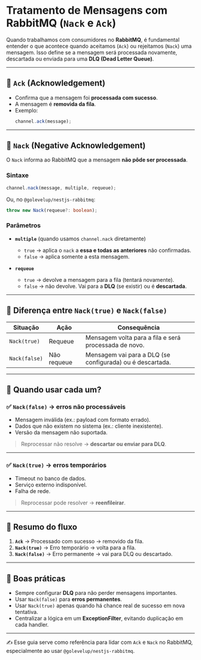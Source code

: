 # Tratamento de Mensagens com RabbitMQ (`Nack` e `Ack`)

Quando trabalhamos com consumidores no **RabbitMQ**, é fundamental entender o que acontece quando aceitamos (`Ack`) ou rejeitamos (`Nack`) uma mensagem. Isso define se a mensagem será processada novamente, descartada ou enviada para uma **DLQ (Dead Letter Queue)**.

---

## 🔹 `Ack` (Acknowledgement)

- Confirma que a mensagem foi **processada com sucesso**.
- A mensagem é **removida da fila**.
- Exemplo:
  ```ts
  channel.ack(message);
  ```

---

## 🔹 `Nack` (Negative Acknowledgement)

O `Nack` informa ao RabbitMQ que a mensagem **não pôde ser processada**.

### Sintaxe

```ts
channel.nack(message, multiple, requeue);
```

Ou, no `@golevelup/nestjs-rabbitmq`:

```ts
throw new Nack(requeue?: boolean);
```

### Parâmetros

- **`multiple`** (quando usamos `channel.nack` diretamente)

  - `true` → aplica o `nack` a **essa e todas as anteriores** não confirmadas.
  - `false` → aplica somente a esta mensagem.

- **`requeue`**
  - `true` → devolve a mensagem para a fila (tentará novamente).
  - `false` → não devolve. Vai para a **DLQ** (se existir) ou é **descartada**.

---

## 🔹 Diferença entre `Nack(true)` e `Nack(false)`

| Situação      | Ação        | Consequência                                              |
| ------------- | ----------- | --------------------------------------------------------- |
| `Nack(true)`  | Requeue     | Mensagem volta para a fila e será processada de novo.     |
| `Nack(false)` | Não requeue | Mensagem vai para a DLQ (se configurada) ou é descartada. |

---

## 🔹 Quando usar cada um?

### ✅ `Nack(false)` → erros **não processáveis**

- Mensagem inválida (ex.: payload com formato errado).
- Dados que não existem no sistema (ex.: cliente inexistente).
- Versão da mensagem não suportada.

> Reprocessar não resolve → **descartar ou enviar para DLQ**.

---

### ✅ `Nack(true)` → erros **temporários**

- Timeout no banco de dados.
- Serviço externo indisponível.
- Falha de rede.

> Reprocessar pode resolver → **reenfileirar**.

---

## 🔹 Resumo do fluxo

1. **`Ack`** → Processado com sucesso → removido da fila.
2. **`Nack(true)`** → Erro temporário → volta para a fila.
3. **`Nack(false)`** → Erro permanente → vai para DLQ ou descartado.

---

## 🔹 Boas práticas

- Sempre configurar **DLQ** para não perder mensagens importantes.
- Usar `Nack(false)` para **erros permanentes**.
- Usar `Nack(true)` apenas quando há chance real de sucesso em nova tentativa.
- Centralizar a lógica em um **ExceptionFilter**, evitando duplicação em cada handler.

---

✍️ Esse guia serve como referência para lidar com `Ack` e `Nack` no RabbitMQ, especialmente ao usar `@golevelup/nestjs-rabbitmq`.
